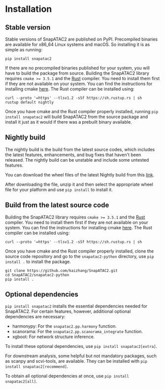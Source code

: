 Installation
============

Stable version
--------------

Stable versions of SnapATAC2 are published on PyPI.
Precompiled binaries are available for x86_64 Linux systems and macOS.
So installing it is as simple as running:

```
pip install snapatac2
```

If there are no precompiled binaries published for your system, you will have to
build the package from source.
Building the SnapATAC2 library requires `cmake >= 3.5.1` and
the [Rust](https://www.rust-lang.org/tools/install) compiler. You need to install
them first if they are not available on your system.
You can find the instructions for installing cmake [here](https://cmake.org/install/).
The Rust compiler can be installed using:

```
curl --proto '=https' --tlsv1.2 -sSf https://sh.rustup.rs | sh
rustup default nightly
```

Once you have cmake and the Rust compiler properly installed,
running `pip install snapatac2` will build SnapATAC2 from the source package and
install it just as it would if there was a prebuilt binary available.

Nightly build
-------------

The nightly build is the build from the latest source codes, which includes the
latest features, enhancements, and bug fixes that haven't been released. 
The nightly build can be unstable and include some untested features.

You can download the wheel files of the latest Nightly build from this
[link](https://nightly.link/kaizhang/SnapATAC2/workflows/wheels/main/artifact.zip).

After downloading the file, unzip it and then select the appropriate wheel file
for your platform and use `pip install` to install it.

Build from the latest source code 
---------------------------------

Building the SnapATAC2 library requires `cmake >= 3.5.1` and
the [Rust](https://www.rust-lang.org/tools/install) compiler. You need to install
them first if they are not available on your system.
You can find the instructions for installing cmake [here](https://cmake.org/install/).
The Rust compiler can be installed using:

```
curl --proto '=https' --tlsv1.2 -sSf https://sh.rustup.rs | sh
```

Once you have cmake and the Rust compiler properly installed,
clone the source code repository and go to the `snapatac2-python` directory,
use `pip install .` to install the package.

```
git clone https://github.com/kaizhang/SnapATAC2.git
cd SnapATAC2/snapatac2-python
pip install .
```

Optional dependencies
---------------------

`pip install snapatac2` installs the essential dependencies needed for SnapATAC2.
For certain features, however, additional optional dependencies are necessary:

- harmonypy: For the `snapatac2.pp.harmony` function.
- scanorama: For the `snapatac2.pp.scanorama_integrate` function.
- xgboot: For network structure inference.

To install these optional dependencies, use `pip install snapatac2[extra]`.

For downstream analysis, some helpful but not mandatory packages, such as scanpy and scvi-tools, are available.
They can be installed with `pip install snapatac2[recommend]`.

To obtain all optional dependencies at once, use `pip install snapatac2[all]`.